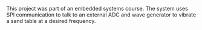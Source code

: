 This project was part of an embedded systems course. The system uses SPI communication to talk to an external ADC and wave generator to vibrate a sand table at a desired frequency.
